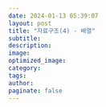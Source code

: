 ```yaml
---
date: 2024-01-13 05:39:07
layout: post
title: "자료구조(4) - 배열"
subtitle:
description:
image:
optimized_image:
category:
tags:
author:
paginate: false
---
```

